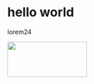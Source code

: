 <h1>hello world</h1>
<p> lorem24
  </p> 
  <span><img  id="img"src="10000coders-logo.webp" width="180px" height="80px" >
